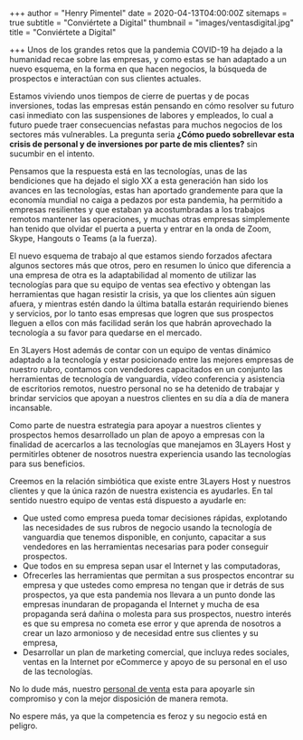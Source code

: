 +++
author = "Henry Pimentel"
date = 2020-04-13T04:00:00Z
sitemaps = true
subtitle = "Conviértete a Digital"
thumbnail = "images/ventasdigital.jpg"
title = "Conviértete a Digital"

+++
Unos de los grandes retos que la pandemia COVID-19 ha dejado a la humanidad recae sobre las empresas, y como estas se han adaptado a un nuevo esquema, en la forma en que hacen negocios, la búsqueda de prospectos e interactúan con sus clientes actuales.

Estamos viviendo unos tiempos de cierre de puertas y de pocas inversiones, todas las empresas están pensando en cómo resolver su futuro casi inmediato con las suspensiones de labores y empleados, lo cual a futuro puede traer consecuencias nefastas para muchos negocios de los sectores más vulnerables. La pregunta seria **¿Cómo puedo sobrellevar esta crisis de personal y de inversiones por parte de mis clientes?** sin sucumbir en el intento.

Pensamos que la respuesta está en las tecnologías, unas de las bendiciones que ha dejado el siglo XX a esta generación han sido los avances en las tecnologías, estas han aportado grandemente para que la economía mundial no caiga a pedazos por esta pandemia, ha permitido a empresas resilientes y que estaban ya acostumbradas a los trabajos remotos mantener las operaciones, y muchas otras empresas simplemente han tenido que olvidar el puerta a puerta y entrar en la onda de Zoom, Skype, Hangouts o Teams (a la fuerza).

El nuevo esquema de trabajo al que estamos siendo forzados afectara algunos sectores más que otros, pero en resumen lo único que diferencia a una empresa de otra es la adaptabilidad al momento de utilizar las tecnologías para que su equipo de ventas sea efectivo y obtengan las herramientas que hagan resistir la crisis, ya que los clientes aún siguen afuera, y mientras estén dando la última batalla estarán requiriendo bienes y servicios, por lo tanto esas empresas que logren que sus prospectos lleguen a ellos con más facilidad serán los que habrán aprovechado la tecnología a su favor para quedarse en el mercado.

En 3Layers Host además de contar con un equipo de ventas dinámico adaptado a la tecnología y estar posicionado entre las mejores empresas de nuestro rubro, contamos con vendedores capacitados en un conjunto las herramientas de tecnología de vanguardia, vídeo conferencia y asistencia de escritorios remotos, nuestro personal no se ha detenido de trabajar y brindar servicios que apoyan a nuestros clientes en su día a día de manera incansable.

Como parte de nuestra estrategia para apoyar a nuestros clientes y prospectos hemos desarrollado un plan de apoyo a empresas con la finalidad de acercarlos a las tecnologías que manejamos en 3Layers Host y permitirles obtener de nosotros nuestra experiencia usando las tecnologías para sus beneficios.

Creemos en la relación simbiótica que existe entre 3Layers Host y nuestros clientes y que la única razón de nuestra existencia es ayudarles. En tal sentido nuestro equipo de ventas está dispuesto a ayudarle en:

* Que usted como empresa pueda tomar decisiones rápidas, explotando las necesidades de sus rubros de negocio usando la tecnología de vanguardia que tenemos disponible, en conjunto, capacitar a sus vendedores en las herramientas necesarias para poder conseguir prospectos.
* Que todos en su empresa sepan usar el Internet y las computadoras,
* Ofrecerles las herramientas que permitan a sus prospectos encontrar su empresa y que ustedes como empresa no tengan que ir detrás de sus prospectos, ya que esta pandemia nos llevara a un punto donde las empresas inundaran de propaganda el Internet y mucha de esa propaganda será dañina o molesta para sus prospectos, nuestro interés es que su empresa no cometa ese error y que aprenda de nosotros a crear un lazo armonioso y de necesidad entre sus clientes y su empresa,
* Desarrollar un plan de marketing comercial, que incluya redes sociales, ventas en la Internet por eCommerce y apoyo de su personal en el uso de las tecnologías.

No lo dude más, nuestro [personal de venta](https://3layers.host/contact/ "Equipo de Ventas de 3Layers Host") esta para apoyarle sin compromiso y con la mejor disposición de manera remota.

No espere más, ya que la competencia es feroz y su negocio está en peligro.